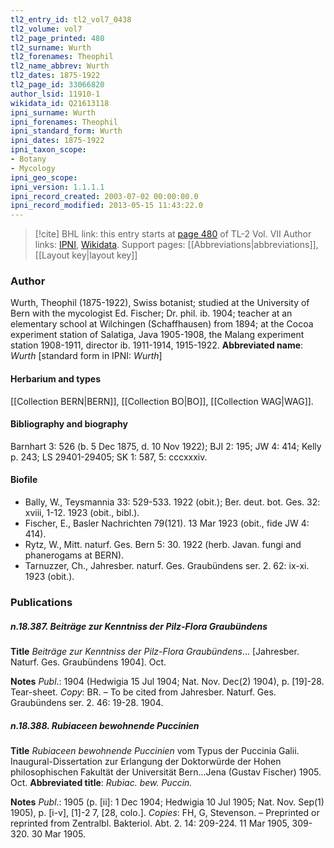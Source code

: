 ```yaml
---
tl2_entry_id: tl2_vol7_0438
tl2_volume: vol7
tl2_page_printed: 480
tl2_surname: Wurth
tl2_forenames: Theophil
tl2_name_abbrev: Wurth
tl2_dates: 1875-1922
tl2_page_id: 33066820
author_lsid: 11910-1
wikidata_id: Q21613118
ipni_surname: Wurth
ipni_forenames: Theophil
ipni_standard_form: Wurth
ipni_dates: 1875-1922
ipni_taxon_scope: 
- Botany
- Mycology
ipni_geo_scope: 
ipni_version: 1.1.1.1
ipni_record_created: 2003-07-02 00:00:00.0
ipni_record_modified: 2013-05-15 11:43:22.0
---
```


> [!cite] BHL link: this entry starts at [page 480](https://www.biodiversitylibrary.org/page/33066820) of TL-2 Vol. VII
> Author links: [IPNI](https://www.ipni.org/a/11910-1), [Wikidata](https://www.wikidata.org/wiki/Q21613118). Support pages: [[Abbreviations|abbreviations]], [[Layout key|layout key]]

### Author

Wurth, Theophil (1875-1922), Swiss botanist; studied at the University of Bern with the mycologist Ed. Fischer; Dr. phil. ib. 1904; teacher at an elementary school at Wilchingen (Schaffhausen) from 1894; at the Cocoa experiment station of Salatiga, Java 1905-1908, the Malang experiment station 1908-1911, director ib. 1911-1914, 1915-1922. 
**Abbreviated name**: *Wurth* \[standard form in IPNI: *Wurth*\]

#### Herbarium and types

[[Collection BERN|BERN]], [[Collection BO|BO]], [[Collection WAG|WAG]].

#### Bibliography and biography

Barnhart 3: 526 (b. 5 Dec 1875, d. 10 Nov 1922); BJI 2: 195; JW 4: 414; Kelly p. 243; LS 29401-29405; SK 1: 587, 5: cccxxxiv.

#### Biofile

- Bally, W., Teysmannia 33: 529-533. 1922 (obit.); Ber. deut. bot. Ges. 32: xviii, 1-12. 1923 (obit., bibl.).
- Fischer, E., Basler Nachrichten 79(121). 13 Mar 1923 (obit., fide JW 4: 414).
- Rytz, W., Mitt. naturf. Ges. Bern 5: 30. 1922 (herb. Javan. fungi and phanerogams at BERN).
- Tarnuzzer, Ch., Jahresber. naturf. Ges. Graubündens ser. 2. 62: ix-xi. 1923 (obit.).

### Publications

##### n.18.387. Beiträge zur Kenntniss der Pilz-Flora Graubündens

**Title**
*Beiträge zur Kenntniss der Pilz-Flora Graubündens*... \[Jahresber. Naturf. Ges. Graubündens 1904\]. Oct.

**Notes**
*Publ*.: 1904 (Hedwigia 15 Jul 1904; Nat. Nov. Dec(2) 1904), p. \[19\]-28. Tear-sheet.
*Copy*: BR. – To be cited from Jahresber. Naturf. Ges. Graubündens ser. 2. 46: 19-28. 1904.

##### n.18.388. Rubiaceen bewohnende Puccinien

**Title**
*Rubiaceen bewohnende Puccinien* vom Typus der Puccinia Galii. Inaugural-Dissertation zur Erlangung der Doktorwürde der Hohen philosophischen Fakultät der Universität Bern...Jena (Gustav Fischer) 1905. Oct.
**Abbreviated title**: *Rubiac. bew. Puccin.*

**Notes**
*Publ*.: 1905 (p. \[ii\]: 1 Dec 1904; Hedwigia 10 Jul 1905; Nat. Nov. Sep(1) 1905), p. \[i-v\], \[1\]-2 7, \[28, colo.\]. *Copies*: FH, G, Stevenson. – Preprinted or reprinted from Zentralbl. Bakteriol. Abt. 2. 14: 209-224. 11 Mar 1905, 309-320. 30 Mar 1905.

